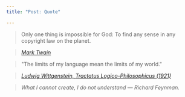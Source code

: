 ```yaml
---
title: "Post: Quote"

---
```


> Only one thing is impossible for God: To find any sense in any copyright law on the planet.
  
> <cite><a href="http://www.brainyquote.com/quotes/quotes/m/marktwain163473.html">Mark Twain</a></cite>


> "The limits of my language mean the limits of my world."  

> <cite><a href="https://en.wikiquote.org/wiki/Ludwig_Wittgenstein">Ludwig Wittgenstein, *Tractatus Logico-Philosophicus* (1921)</a></cite>


> *What I cannot create, I do not understand — Richard Feynman.*

